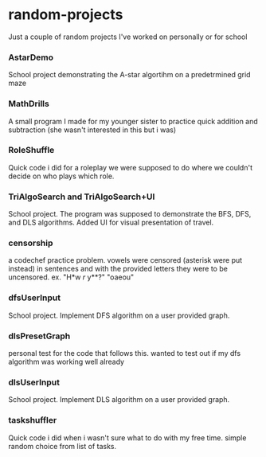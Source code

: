 # random-projects

Just a couple of random projects I've worked on personally or for school

### AstarDemo
School project demonstrating the A-star algortihm on a predetrmined grid maze

### MathDrills
A small program I made for my younger sister to practice quick addition and subtraction
(she wasn't interested in this but i was)

### RoleShuffle
Quick code i did for a roleplay we were supposed to do where we couldn't decide on who plays which role.

### TriAlgoSearch and TriAlgoSearch+UI
School project. The program was supposed to demonstrate the BFS, DFS, and DLS algorithms. Added UI for visual presentation of travel.

### censorship
a codechef practice problem. vowels were censored (asterisk were put instead) in sentences and with the provided letters they were to be uncensored.
ex. "H*w *r* y**?" "oaeou"

### dfsUserInput
School project. Implement DFS algorithm on a user provided graph.

### dlsPresetGraph
personal test for the code that follows this. wanted to test out if my dfs algorithm was working well already

### dlsUserInput
School project. Implement DLS algorithm on a user provided graph.

### taskshuffler
Quick code i did when i wasn't sure what to do with my free time. simple random choice from list of tasks.

